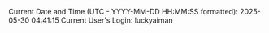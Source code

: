 Current Date and Time (UTC - YYYY-MM-DD HH:MM:SS formatted): 2025-05-30 04:41:15
Current User's Login: luckyaiman
